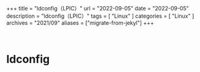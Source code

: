 +++
title = "ldconfig（LPIC）"
url = "2022-09-05"
date = "2022-09-05"
description = "ldconfig（LPIC）"
tags = [
  "Linux"
]
categories = [
  "Linux"
]
archives = "2021/09"
aliases = ["migrate-from-jekyl"]
+++

<br>

# ldconfig


